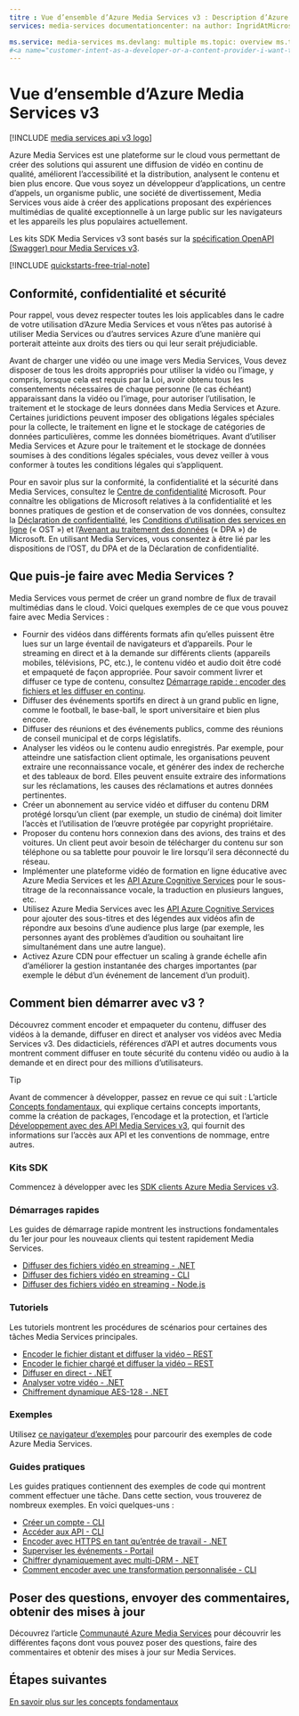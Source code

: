 ```yaml
---
titre : Vue d’ensemble d’Azure Media Services v3 : Description d’Azure Media Services : Présentation détaillée d’Azure Media Services V3 avec des liens vers des démarrages rapides, des didacticiels et des exemples de code.
services: media-services documentationcenter: na author: IngridAtMicrosoft manager: femila editor: '' tags: '' keywords: azure media services, stream, broadcast, live, offline

ms.service: media-services ms.devlang: multiple ms.topic: overview ms.tgt_pltfrm: multiple ms.workload: media ms.date: 3/10/2021 ms.author: inhenkel ms.custom: mvc
#<a name="customer-intent-as-a-developer-or-a-content-provider-i-want-to-encode-stream-on-demand-or-live-analyze-my-media-content-so-that-my-customers-can-view-the-content-on-a-wide-variety-of-browsers-and-devices-gain-valuable-insights-from-recorded-content"></a>Intention client : En tant que développeur ou fournisseur de contenu, je souhaite encoder, diffuser en continu (à la demande ou en direct) et analyser mon contenu multimédia afin que mes clients puissent afficher le contenu dans un grand nombre de navigateurs et d’appareils, et obtenir des insights à partir du contenu enregistré.
---
```


# <a name="azure-media-services-v3-overview"></a>Vue d’ensemble d’Azure Media Services v3

[!INCLUDE [media services api v3 logo](./includes/v3-hr.md)]

Azure Media Services est une plateforme sur le cloud vous permettant de créer des solutions qui assurent une diffusion de vidéo en continu de qualité, améliorent l’accessibilité et la distribution, analysent le contenu et bien plus encore. Que vous soyez un développeur d’applications, un centre d’appels, un organisme public, une société de divertissement, Media Services vous aide à créer des applications proposant des expériences multimédias de qualité exceptionnelle à un large public sur les navigateurs et les appareils les plus populaires actuellement.

Les kits SDK Media Services v3 sont basés sur la [spécification OpenAPI (Swagger) pour Media Services v3](https://aka.ms/ams-v3-rest-sdk).

[!INCLUDE [quickstarts-free-trial-note](../../../includes/quickstarts-free-trial-note.md)]

## <a name="compliance-privacy-and-security"></a>Conformité, confidentialité et sécurité

Pour rappel, vous devez respecter toutes les lois applicables dans le cadre de votre utilisation d’Azure Media Services et vous n’êtes pas autorisé à utiliser Media Services ou d’autres services Azure d’une manière qui porterait atteinte aux droits des tiers ou qui leur serait préjudiciable.

Avant de charger une vidéo ou une image vers Media Services, Vous devez disposer de tous les droits appropriés pour utiliser la vidéo ou l’image, y compris, lorsque cela est requis par la Loi, avoir obtenu tous les consentements nécessaires de chaque personne (le cas échéant) apparaissant dans la vidéo ou l’image, pour autoriser l’utilisation, le traitement et le stockage de leurs données dans Media Services et Azure. Certaines juridictions peuvent imposer des obligations légales spéciales pour la collecte, le traitement en ligne et le stockage de catégories de données particulières, comme les données biométriques. Avant d’utiliser Media Services et Azure pour le traitement et le stockage de données soumises à des conditions légales spéciales, vous devez veiller à vous conformer à toutes les conditions légales qui s’appliquent.

Pour en savoir plus sur la conformité, la confidentialité et la sécurité dans Media Services, consultez le [Centre de confidentialité](https://www.microsoft.com/trust-center/?rtc=1) Microsoft. Pour connaître les obligations de Microsoft relatives à la confidentialité et les bonnes pratiques de gestion et de conservation de vos données, consultez la [Déclaration de confidentialité](https://privacy.microsoft.com/PrivacyStatement), les [Conditions d’utilisation des services en ligne](https://www.microsoft.com/licensing/product-licensing/products?rtc=1) (« OST ») et l’[Avenant au traitement des données](https://www.microsoftvolumelicensing.com/DocumentSearch.aspx?Mode=3&DocumentTypeId=67) (« DPA ») de Microsoft. En utilisant Media Services, vous consentez à être lié par les dispositions de l’OST, du DPA et de la Déclaration de confidentialité.
 
## <a name="what-can-i-do-with-media-services"></a>Que puis-je faire avec Media Services ?

Media Services vous permet de créer un grand nombre de flux de travail multimédias dans le cloud. Voici quelques exemples de ce que vous pouvez faire avec Media Services :

* Fournir des vidéos dans différents formats afin qu’elles puissent être lues sur un large éventail de navigateurs et d’appareils. Pour le streaming en direct et à la demande sur différents clients (appareils mobiles, télévisions, PC, etc.), le contenu vidéo et audio doit être codé et empaqueté de façon appropriée. Pour savoir comment livrer et diffuser ce type de contenu, consultez [Démarrage rapide : encoder des fichiers et les diffuser en continu](stream-files-dotnet-quickstart.md).
* Diffuser des événements sportifs en direct à un grand public en ligne, comme le football, le base-ball, le sport universitaire et bien plus encore.
* Diffuser des réunions et des événements publics, comme des réunions de conseil municipal et de corps législatifs.
* Analyser les vidéos ou le contenu audio enregistrés. Par exemple, pour atteindre une satisfaction client optimale, les organisations peuvent extraire une reconnaissance vocale, et générer des index de recherche et des tableaux de bord. Elles peuvent ensuite extraire des informations sur les réclamations, les causes des réclamations et autres données pertinentes.
* Créer un abonnement au service vidéo et diffuser du contenu DRM protégé lorsqu’un client (par exemple, un studio de cinéma) doit limiter l’accès et l’utilisation de l’œuvre protégée par copyright propriétaire.
* Proposer du contenu hors connexion dans des avions, des trains et des voitures. Un client peut avoir besoin de télécharger du contenu sur son téléphone ou sa tablette pour pouvoir le lire lorsqu’il sera déconnecté du réseau.
* Implémenter une plateforme vidéo de formation en ligne éducative avec Azure Media Services et les [API Azure Cognitive Services](../../index.yml?pivot=products&panel=ai) pour le sous-titrage de la reconnaissance vocale, la traduction en plusieurs langues, etc.
* Utilisez Azure Media Services avec les [API Azure Cognitive Services](../../index.yml?pivot=products&panel=ai) pour ajouter des sous-titres et des légendes aux vidéos afin de répondre aux besoins d’une audience plus large (par exemple, les personnes ayant des problèmes d’audition ou souhaitant lire simultanément dans une autre langue).
* Activez Azure CDN pour effectuer un scaling à grande échelle afin d’améliorer la gestion instantanée des charges importantes (par exemple le début d’un événement de lancement d’un produit).

## <a name="how-can-i-get-started-with-v3"></a>Comment bien démarrer avec v3 ?

Découvrez comment encoder et empaqueter du contenu, diffuser des vidéos à la demande, diffuser en direct et analyser vos vidéos avec Media Services v3. Des didacticiels, références d’API et autres documents vous montrent comment diffuser en toute sécurité du contenu vidéo ou audio à la demande et en direct pour des millions d’utilisateurs.

> [!TIP]
> Avant de commencer à développer, passez en revue ce qui suit : L’article [Concepts fondamentaux](concepts-overview.md), qui explique certains concepts importants, comme la création de packages, l’encodage et la protection, et l’article [Développement avec des API Media Services v3](media-services-apis-overview.md), qui fournit des informations sur l’accès aux API et les conventions de nommage, entre autres.

### <a name="sdks"></a>Kits SDK

Commencez à développer avec les [SDK clients Azure Media Services v3](media-services-apis-overview.md#sdks).

### <a name="quickstarts"></a>Démarrages rapides  

Les guides de démarrage rapide montrent les instructions fondamentales du 1er jour pour les nouveaux clients qui testent rapidement Media Services.

* [Diffuser des fichiers vidéo en streaming - .NET](stream-files-dotnet-quickstart.md)
* [Diffuser des fichiers vidéo en streaming - CLI](stream-files-cli-quickstart.md)
* [Diffuser des fichiers vidéo en streaming - Node.js](stream-files-nodejs-quickstart.md)

### <a name="tutorials"></a>Tutoriels

Les tutoriels montrent les procédures de scénarios pour certaines des tâches Media Services principales.

* [Encoder le fichier distant et diffuser la vidéo – REST](stream-files-tutorial-with-rest.md)
* [Encoder le fichier chargé et diffuser la vidéo – REST](stream-files-tutorial-with-api.md)
* [Diffuser en direct - .NET](stream-live-tutorial-with-api.md)
* [Analyser votre vidéo - .NET](analyze-videos-tutorial-with-api.md)
* [Chiffrement dynamique AES-128 - .NET](protect-with-aes128.md)

### <a name="samples"></a>Exemples

Utilisez [ce navigateur d’exemples](/samples/browse/?products=azure-media-services) pour parcourir des exemples de code Azure Media Services.

### <a name="how-to-guides"></a>Guides pratiques

Les guides pratiques contiennent des exemples de code qui montrent comment effectuer une tâche. Dans cette section, vous trouverez de nombreux exemples. En voici quelques-uns :

* [Créer un compte - CLI](./create-account-howto.md)
* [Accéder aux API - CLI](./access-api-howto.md)
* [Encoder avec HTTPS en tant qu’entrée de travail - .NET](job-input-from-http-how-to.md)  
* [Superviser les événements - Portail](monitoring/monitor-events-portal-how-to.md)
* [Chiffrer dynamiquement avec multi-DRM - .NET](protect-with-drm.md) 
* [Comment encoder avec une transformation personnalisée - CLI](custom-preset-cli-howto.md)

## <a name="ask-questions-give-feedback-get-updates"></a>Poser des questions, envoyer des commentaires, obtenir des mises à jour

Découvrez l’article [Communauté Azure Media Services](media-services-community.md) pour découvrir les différentes façons dont vous pouvez poser des questions, faire des commentaires et obtenir des mises à jour sur Media Services.

## <a name="next-steps"></a>Étapes suivantes

[En savoir plus sur les concepts fondamentaux](concepts-overview.md)
